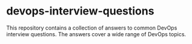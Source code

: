 # devops-interview-questions
This repository contains a collection of answers to common DevOps interview questions. The answers cover a wide range of DevOps topics.
